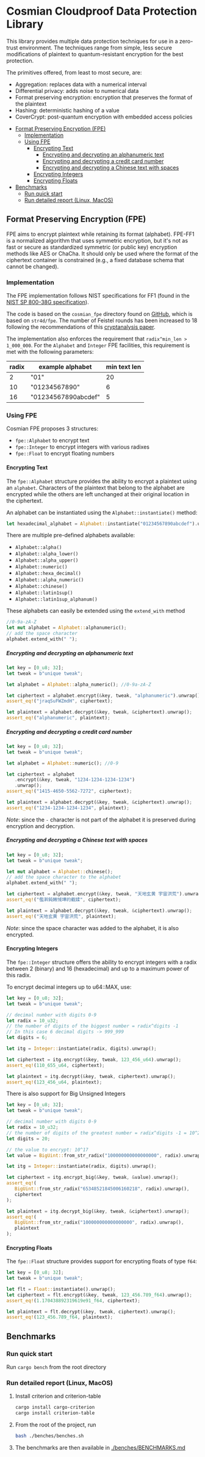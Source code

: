 # Cosmian Cloudproof Data Protection Library

This library provides multiple data protection techniques for use in a zero-trust environment. The techniques range from simple, less secure modifications of plaintext to quantum-resistant encryption for the best protection.

The primitives offered, from least to most secure, are:

- Aggregation: replaces data with a numerical interval
- Differential privacy: adds noise to numerical data
- Format preserving encryption: encryption that preserves the format of the plaintext
- Hashing: deterministic hashing of a value
- CoverCrypt: post-quantum encryption with embedded access policies

<!-- toc -->

- [Format Preserving Encryption (FPE)](#format-preserving-encryption-fpe)
  - [Implementation](#implementation)
  - [Using FPE](#using-fpe)
    - [Encrypting Text](#encrypting-text)
      - [Encrypting and decrypting an alphanumeric text](#encrypting-and-decrypting-an-alphanumeric-text)
      - [Encrypting and decrypting a credit card number](#encrypting-and-decrypting-a-credit-card-number)
      - [Encrypting and decrypting a Chinese text with spaces](#encrypting-and-decrypting-a-chinese-text-with-spaces)
    - [Encrypting Integers](#encrypting-integers)
    - [Encrypting Floats](#encrypting-floats)
- [Benchmarks](#benchmarks)
  - [Run quick start](#run-quick-start)
  - [Run detailed report (Linux, MacOS)](#run-detailed-report-linux-macos)

<!-- tocstop -->

## Format Preserving Encryption (FPE)

FPE aims to encrypt plaintext while retaining its format (alphabet). FPE-FF1 is a normalized algorithm that uses symmetric encryption, but it's not as fast or secure as standardized symmetric (or public key) encryption methods like AES or ChaCha. It should only be used where the format of the ciphertext container is constrained (e.g., a fixed database schema that cannot be changed).

### Implementation

The FPE implementation follows NIST specifications for FF1 (found in the [NIST SP 800-38G specification](https://nvlpubs.nist.gov/nistpubs/SpecialPublications/NIST.SP.800-38G.pdf#page=19&zoom=100,0,0)).

The code is based on the `cosmian_fpe` directory found on [GitHub](https://github.com/Cosmian/cosmian_fpe), which is based on `str4d/fpe`. The number of Feistel rounds has been increased to 18 following the recommendations of this [cryptanalysis paper](https://eprint.iacr.org/2020/1311.pdf).

The implementation also enforces the requirement that `radix^min_len > 1_000_000`. For the `Alphabet` and `Integer` FPE facilities, this requirement is met with the following parameters:

| radix | example alphabet    | min text len |
| ----- | ------------------- | ------------ |
| 2     | "01"                | 20           |
| 10    | "01234567890"       | 6            |
| 16    | "01234567890abcdef" | 5            |

### Using FPE

Cosmian FPE proposes 3 structures:

- `fpe::Alphabet` to encrypt text
- `fpe::Integer` to encrypt integers with various radixes
- `fpe::Float` to encrypt floating numbers

#### Encrypting Text

The `fpe::Alphabet` structure provides the ability to encrypt a plaintext using an `alphabet`.
Characters of the plaintext that belong to the alphabet are encrypted while the others are left unchanged at their original location in the ciphertext.

An alphabet can be instantiated using the `Alphabet::instantiate()` method:

```rust
let hexadecimal_alphabet = Alphabet::instantiate("01234567890abcdef").unwrap();
```

There are multiple pre-defined alphabets available:

- `Alphabet::alpha()`
- `Alphabet::alpha_lower()`
- `Alphabet::alpha_upper()`
- `Alphabet::numeric()`
- `Alphabet::hexa_decimal()`
- `Alphabet::alpha_numeric()`
- `Alphabet::chinese()`
- `Alphabet::latin1sup()`
- `Alphabet::latin1sup_alphanum()`

These alphabets can easily be extended using the `extend_with` method

```rust
//0-9a-zA-Z
let mut alphabet = Alphabet::alphanumeric();
// add the space character
alphabet.extend_with(" ");
```

##### Encrypting and decrypting an alphanumeric text

```rust
let key = [0_u8; 32];
let tweak = b"unique tweak";

let alphabet = Alphabet::alpha_numeric(); //0-9a-zA-Z

let ciphertext = alphabet.encrypt(&key, tweak, "alphanumeric").unwrap();
assert_eq!("jraqSuFWZmdH", ciphertext);

let plaintext = alphabet.decrypt(&key, tweak, &ciphertext).unwrap();
assert_eq!("alphanumeric", plaintext);
```

##### Encrypting and decrypting a credit card number

```rust
let key = [0_u8; 32];
let tweak = b"unique tweak";

let alphabet = Alphabet::numeric(); //0-9

let ciphertext = alphabet
   .encrypt(&key, tweak, "1234-1234-1234-1234")
   .unwrap();
assert_eq!("1415-4650-5562-7272", ciphertext);

let plaintext = alphabet.decrypt(&key, tweak, &ciphertext).unwrap();
assert_eq!("1234-1234-1234-1234", plaintext);
```

_Note_: since the `-` character is not part of the alphabet it is preserved during encryption and decryption.

##### Encrypting and decrypting a Chinese text with spaces

```rust
let key = [0_u8; 32];
let tweak = b"unique tweak";

let mut alphabet = Alphabet::chinese();
// add the space character to the alphabet
alphabet.extend_with(" ");

let ciphertext = alphabet.encrypt(&key, tweak, "天地玄黄 宇宙洪荒").unwrap();
assert_eq!("儖濣鈍媺惐墷礿截媃", ciphertext);

let plaintext = alphabet.decrypt(&key, tweak, &ciphertext).unwrap();
assert_eq!("天地玄黄 宇宙洪荒", plaintext);
```

_Note_: since the space character was added to the alphabet, it is also encrypted.

#### Encrypting Integers

The `fpe::Integer` structure offers the ability to encrypt integers with a radix between 2 (binary) and 16 (hexadecimal) and up to a maximum power of this radix.

To encrypt decimal integers up to u64::MAX, use:

```rust
let key = [0_u8; 32];
let tweak = b"unique tweak";

// decimal number with digits 0-9
let radix = 10_u32;
// the number of digits of the biggest number = radix^digits -1
// In this case 6 decimal digits -> 999_999
let digits = 6;

let itg = Integer::instantiate(radix, digits).unwrap();

let ciphertext = itg.encrypt(&key, tweak, 123_456_u64).unwrap();
assert_eq!(110_655_u64, ciphertext);

let plaintext = itg.decrypt(&key, tweak, ciphertext).unwrap();
assert_eq!(123_456_u64, plaintext);
```

There is also support for Big Unsigned Integers

```rust
let key = [0_u8; 32];
let tweak = b"unique tweak";

// decimal number with digits 0-9
let radix = 10_u32;
// the number of digits of the greatest number = radix^digits -1 = 10^20-1
let digits = 20;

// the value to encrypt: 10^17
let value = BigUint::from_str_radix("100000000000000000", radix).unwrap();

let itg = Integer::instantiate(radix, digits).unwrap();

let ciphertext = itg.encrypt_big(&key, tweak, &value).unwrap();
assert_eq!(
   BigUint::from_str_radix("65348521845006160218", radix).unwrap(),
   ciphertext
);

let plaintext = itg.decrypt_big(&key, tweak, &ciphertext).unwrap();
assert_eq!(
   BigUint::from_str_radix("100000000000000000", radix).unwrap(),
   plaintext
);
```

#### Encrypting Floats

The `fpe::Float` structure provides support for encrypting floats of type `f64`:

```rust
let key = [0_u8; 32];
let tweak = b"unique tweak";

let flt = Float::instantiate().unwrap();
let ciphertext = flt.encrypt(&key, tweak, 123_456.789_f64).unwrap();
assert_eq!(1.170438892319619e91_f64, ciphertext);

let plaintext = flt.decrypt(&key, tweak, ciphertext).unwrap();
assert_eq!(123_456.789_f64, plaintext);
```

## Benchmarks

### Run quick start

Run `cargo bench` from the root directory

### Run detailed report (Linux, MacOS)

1. Install criterion and criterion-table

   ```sh
   cargo install cargo-criterion
   cargo install criterion-table
   ```

2. From the root of the project, run

   ```bash
   bash ./benches/benches.sh
   ```

3. The benchmarks are then available in [./benches/BENCHMARKS.md](./benches/BENCHMARKS.md)
